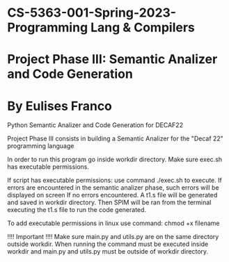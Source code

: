 # CS-5363-001-Spring-2023-Programming Lang & Compilers
# Project Phase III: Semantic Analizer and Code Generation
# By Eulises Franco

Python Semantic Analizer and Code Generation for DECAF22

Project Phase III consists in building a Semantic Analizer for the "Decaf 22" programming language

In order to run this program go inside workdir directory.
Make sure exec.sh has executable permissions.

If script has executable permissions:
    use command ./exec.sh <file path>   to execute.
    If errors are encountered in the semantic analizer phase, such errors will be displayed on screen
    If no errors encountered. A t1.s file will be generated and saved in workdir directory.
    Then SPIM will be ran from the terminal executing the t1.s file to run the code generated.
    
To add executable permissions in linux use command:
    chmod +x filename

!!!! Important !!!!
Make sure main.py and utils.py are on the same directory outside workdir.
When running the command must be executed inside workdir and main.py and utils.py must be outside of workdir directory.